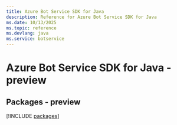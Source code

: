 ```yaml
---
title: Azure Bot Service SDK for Java
description: Reference for Azure Bot Service SDK for Java
ms.date: 10/13/2025
ms.topic: reference
ms.devlang: java
ms.service: botservice
---
```

# Azure Bot Service SDK for Java - preview
## Packages - preview
[!INCLUDE [packages](bot-service-index.md)]